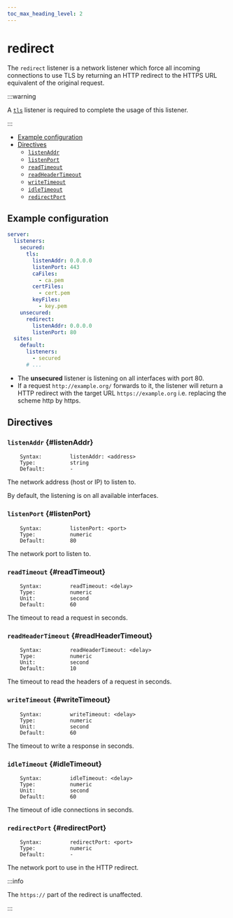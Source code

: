 ```yaml
---
toc_max_heading_level: 2
---
```


# redirect

The `redirect` listener is a network listener which force all incoming connections to use TLS by returning an HTTP
redirect to the HTTPS URL equivalent of the original request.

:::warning

A [`tls`](/neon/configuration/server/listeners/modules/tls/) listener is required to complete the usage of this listener.

:::

- [Example configuration](#example-configuration)
- [Directives](#directives)
  - [`listenAddr`](#listenAddr)
  - [`listenPort`](#listenPort)
  - [`readTimeout`](#readTimeout)
  - [`readHeaderTimeout`](#readHeaderTimeout)
  - [`writeTimeout`](#writeTimeout)
  - [`idleTimeout`](#idleTimeout)
  - [`redirectPort`](#redirectPort)

## Example configuration

```yaml
server:
  listeners:
    secured:
      tls:
        listenAddr: 0.0.0.0
        listenPort: 443
        caFiles:
          - ca.pem
        certFiles:
          - cert.pem
        keyFiles:
          - key.pem
    unsecured:
      redirect:
        listenAddr: 0.0.0.0
        listenPort: 80
  sites:
    default:
      listeners:
        - secured
      # ...
```

- The **unsecured** listener is listening on all interfaces with port 80.
- If a request `http://example.org/` forwards to it, the listener will return a HTTP redirect with the target URL
  `https://example.org` i.e. replacing the scheme http by https.

## Directives

### `listenAddr` {#listenAddr}

```
    Syntax:         listenAddr: <address>
    Type:           string
    Default:        -
```

The network address (host or IP) to listen to.

By default, the listening is on all available interfaces.

### `listenPort` {#listenPort}

```
    Syntax:         listenPort: <port>
    Type:           numeric
    Default:        80
```

The network port to listen to.

### `readTimeout` {#readTimeout}

```
    Syntax:         readTimeout: <delay>
    Type:           numeric
    Unit:           second
    Default:        60
```

The timeout to read a request in seconds.

### `readHeaderTimeout` {#readHeaderTimeout}

```
    Syntax:         readHeaderTimeout: <delay>
    Type:           numeric
    Unit:           second
    Default:        10
```

The timeout to read the headers of a request in seconds.

### `writeTimeout` {#writeTimeout}

```
    Syntax:         writeTimeout: <delay>
    Type:           numeric
    Unit:           second
    Default:        60
```

The timeout to write a response in seconds.

### `idleTimeout` {#idleTimeout}

```
    Syntax:         idleTimeout: <delay>
    Type:           numeric
    Unit:           second
    Default:        60
```

The timeout of idle connections in seconds.

### `redirectPort` {#redirectPort}

```
    Syntax:         redirectPort: <port>
    Type:           numeric
    Default:        -
```

The network port to use in the HTTP redirect.

:::info

The `https://` part of the redirect is unaffected.

:::
